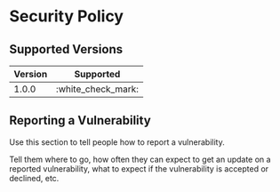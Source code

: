 # Security Policy

## Supported Versions

| Version | Supported            |
| ------- | -------------------- |
| 1.0.0   | :white\_check\_mark: |

## Reporting a Vulnerability

Use this section to tell people how to report a vulnerability.

Tell them where to go, how often they can expect to get an update on a
reported vulnerability, what to expect if the vulnerability is accepted or
declined, etc.
